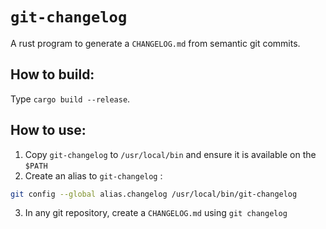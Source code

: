 # `git-changelog`

A rust program to generate a `CHANGELOG.md` from semantic git commits.

## How to build:

Type `cargo build --release`.

## How to use:

1. Copy `git-changelog` to `/usr/local/bin` and ensure it is available on the `$PATH`
2. Create an alias to `git-changelog` :

```sh
git config --global alias.changelog /usr/local/bin/git-changelog
```

3. In any git repository, create a `CHANGELOG.md` using `git changelog`
